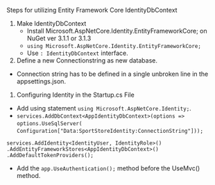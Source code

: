 Steps for utilizing Entity Framework Core IdentityDbContext

1. Make IdentityDbContext
   * Install Microsoft.AspNetCore.Identity.EntityFrameworkCore; on NuGet ver 3.1.1 or 3.1.3
   * `using Microsoft.AspNetCore.Identity.EntityFrameworkCore;`
   * Use `: IdentityDbContext` interface.
1. Define a new Connectionstring as new database.
  * Connection string has to be defined in a single unbroken line in the appsettings.json.
1. Configuring Identity in the Startup.cs File
  * Add using statement `using Microsoft.AspNetCore.Identity;`.
  * `services.AddDbContext<AppIdentityDbContext>(options =>`
    `options.UseSqlServer(`
     `Configuration["Data:SportStoreIdentity:ConnectionString"]));`
     
   `services.AddIdentity<IdentityUser, IdentityRole>()`
    `.AddEntityFrameworkStores<AppIdentityDbContext>()`
    `.AddDefaultTokenProviders();`
    
  * Add the `app.UseAuthentication();` method before the UseMvc() method.  
